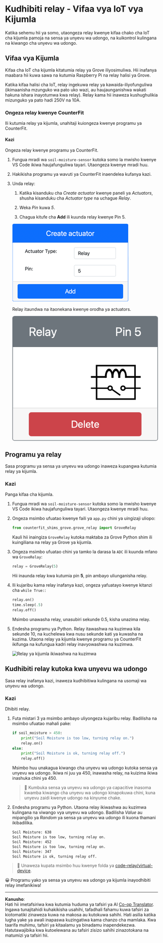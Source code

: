 <!--
CO_OP_TRANSLATOR_METADATA:
{
  "original_hash": "f8f541ee945545017a51aaf309aa37c3",
  "translation_date": "2025-08-27T23:28:10+00:00",
  "source_file": "2-farm/lessons/3-automated-plant-watering/virtual-device-relay.md",
  "language_code": "sw"
}
-->
# Kudhibiti relay - Vifaa vya IoT vya Kijumla

Katika sehemu hii ya somo, utaongeza relay kwenye kifaa chako cha IoT cha kijumla pamoja na sensa ya unyevu wa udongo, na kuikontrol kulingana na kiwango cha unyevu wa udongo.

## Vifaa vya Kijumla

Kifaa cha IoT cha kijumla kitatumia relay ya Grove iliyosimuliwa. Hii inafanya maabara hii kuwa sawa na kutumia Raspberry Pi na relay halisi ya Grove.

Katika kifaa halisi cha IoT, relay ingekuwa relay ya kawaida-iliyofunguliwa (ikimaanisha mzunguko wa pato uko wazi, au haujaunganishwa wakati hakuna ishara inayotumwa kwa relay). Relay kama hii inaweza kushughulikia mizunguko ya pato hadi 250V na 10A.

### Ongeza relay kwenye CounterFit

Ili kutumia relay ya kijumla, unahitaji kuiongeza kwenye programu ya CounterFit.

#### Kazi

Ongeza relay kwenye programu ya CounterFit.

1. Fungua mradi wa `soil-moisture-sensor` kutoka somo la mwisho kwenye VS Code ikiwa haujafunguliwa tayari. Utaongeza kwenye mradi huu.

1. Hakikisha programu ya wavuti ya CounterFit inaendelea kufanya kazi.

1. Unda relay:

    1. Katika kisanduku cha *Create actuator* kwenye paneli ya *Actuators*, shusha kisanduku cha *Actuator type* na uchague *Relay*.

    1. Weka *Pin* kuwa *5*.

    1. Chagua kitufe cha **Add** ili kuunda relay kwenye Pin 5.

    ![Mipangilio ya relay](../../../../../translated_images/counterfit-create-relay.fa7c40fd0f2f6afc33b35ea94fcb235085be4861e14e3fe6b9b7bcfc82d1c888.sw.png)

    Relay itaundwa na itaonekana kwenye orodha ya actuators.

    ![Relay iliyoundwa](../../../../../translated_images/counterfit-relay.bbf74c1dbdc8b9acd983367fcbd06703a402aefef6af54ddb28e11307ba8a12c.sw.png)

## Programu ya relay

Sasa programu ya sensa ya unyevu wa udongo inaweza kupangwa kutumia relay ya kijumla.

### Kazi

Panga kifaa cha kijumla.

1. Fungua mradi wa `soil-moisture-sensor` kutoka somo la mwisho kwenye VS Code ikiwa haujafunguliwa tayari. Utaongeza kwenye mradi huu.

1. Ongeza msimbo ufuatao kwenye faili ya `app.py` chini ya uingizaji uliopo:

    ```python
    from counterfit_shims_grove.grove_relay import GroveRelay
    ```

    Kauli hii inaingiza `GroveRelay` kutoka maktaba za Grove Python shim ili kuingiliana na relay ya Grove ya kijumla.

1. Ongeza msimbo ufuatao chini ya tamko la darasa la `ADC` ili kuunda mfano wa `GroveRelay`:

    ```python
    relay = GroveRelay(5)
    ```

    Hii inaunda relay kwa kutumia pin **5**, pin ambayo uliunganisha relay.

1. Ili kujaribu kama relay inafanya kazi, ongeza yafuatayo kwenye kitanzi cha `while True:`:

    ```python
    relay.on()
    time.sleep(.5)
    relay.off()
    ```

    Msimbo unawasha relay, unasubiri sekunde 0.5, kisha unazima relay.

1. Endesha programu ya Python. Relay itawashwa na kuzimwa kila sekunde 10, na kuchelewa kwa nusu sekunde kati ya kuwasha na kuzima. Utaona relay ya kijumla kwenye programu ya CounterFit ikifunga na kufungua kadri relay inavyowashwa na kuzimwa.

    ![Relay ya kijumla ikiwashwa na kuzimwa](../../../../../images/virtual-relay-turn-on-off.gif)

## Kudhibiti relay kutoka kwa unyevu wa udongo

Sasa relay inafanya kazi, inaweza kudhibitiwa kulingana na usomaji wa unyevu wa udongo.

### Kazi

Dhibiti relay.

1. Futa mistari 3 ya msimbo ambayo uliyongeza kujaribu relay. Badilisha na msimbo ufuatao mahali pake:

    ```python
    if soil_moisture > 450:
        print("Soil Moisture is too low, turning relay on.")
        relay.on()
    else:
        print("Soil Moisture is ok, turning relay off.")
        relay.off()
    ```

    Msimbo huu unakagua kiwango cha unyevu wa udongo kutoka sensa ya unyevu wa udongo. Ikiwa ni juu ya 450, inawasha relay, na kuizima ikiwa inashuka chini ya 450.

    > 💁 Kumbuka sensa ya unyevu wa udongo ya capacitive inasoma kwamba kiwango cha unyevu wa udongo kinapokuwa chini, kuna unyevu zaidi kwenye udongo na kinyume chake.

1. Endesha programu ya Python. Utaona relay ikiwashwa au kuzimwa kulingana na viwango vya unyevu wa udongo. Badilisha *Value* au mipangilio ya *Random* ya sensa ya unyevu wa udongo ili kuona thamani ikibadilika.

    ```output
    Soil Moisture: 638
    Soil Moisture is too low, turning relay on.
    Soil Moisture: 452
    Soil Moisture is too low, turning relay on.
    Soil Moisture: 347
    Soil Moisture is ok, turning relay off.
    ```

> 💁 Unaweza kupata msimbo huu kwenye folda ya [code-relay/virtual-device](../../../../../2-farm/lessons/3-automated-plant-watering/code-relay/virtual-device).

😀 Programu yako ya sensa ya unyevu wa udongo ya kijumla inayodhibiti relay imefanikiwa!

---

**Kanusho**:  
Hati hii imetafsiriwa kwa kutumia huduma ya tafsiri ya AI [Co-op Translator](https://github.com/Azure/co-op-translator). Ingawa tunajitahidi kuhakikisha usahihi, tafadhali fahamu kuwa tafsiri za kiotomatiki zinaweza kuwa na makosa au kutokuwa sahihi. Hati asilia katika lugha yake ya awali inapaswa kuzingatiwa kama chanzo cha mamlaka. Kwa taarifa muhimu, tafsiri ya kitaalamu ya binadamu inapendekezwa. Hatutawajibika kwa kutoelewana au tafsiri zisizo sahihi zinazotokana na matumizi ya tafsiri hii.